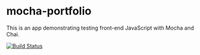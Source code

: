 # mocha-portfolio
This is an app demonstrating testing front-end JavaScript with Mocha and Chai.


[![Build Status](https://travis-ci.org/erlandsona/mocha-portfolio.svg?branch=master)](https://travis-ci.org/erlandsona/mocha-portfolio)
